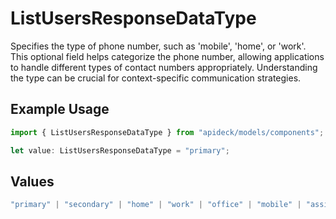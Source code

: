 # ListUsersResponseDataType

Specifies the type of phone number, such as 'mobile', 'home', or 'work'. This optional field helps categorize the phone number, allowing applications to handle different types of contact numbers appropriately. Understanding the type can be crucial for context-specific communication strategies.

## Example Usage

```typescript
import { ListUsersResponseDataType } from "apideck/models/components";

let value: ListUsersResponseDataType = "primary";
```

## Values

```typescript
"primary" | "secondary" | "home" | "work" | "office" | "mobile" | "assistant" | "fax" | "direct-dial-in" | "personal" | "other"
```